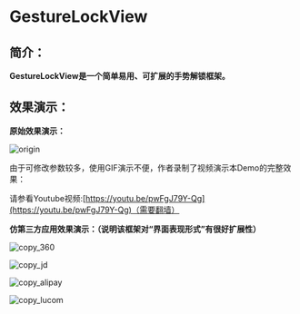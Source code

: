 # GestureLockView

## 简介：
**GestureLockView是一个简单易用、可扩展的手势解锁框架。**

## 效果演示：

**原始效果演示：**

![origin](https://github.com/sinawangnan7/GestureLockView/blob/master/gif/origin.gif)

由于可修改参数较多，使用GIF演示不便，作者录制了视频演示本Demo的完整效果：

请参看Youtube视频:[https://youtu.be/pwFgJ79Y-Qg](https://youtu.be/pwFgJ79Y-Qg)（需要翻墙）

**仿第三方应用效果演示：（说明该框架对“界面表现形式”有很好扩展性）**

![copy_360](https://github.com/sinawangnan7/GestureLockView/blob/master/gif/copy_360.gif)

![copy_jd](https://github.com/sinawangnan7/GestureLockView/blob/master/gif/copy_jd.gif)

![copy_alipay](https://github.com/sinawangnan7/GestureLockView/blob/master/gif/copy_alipay.gif)

![copy_lucom](https://github.com/sinawangnan7/GestureLockView/blob/master/gif/copy_lucom.gif)
